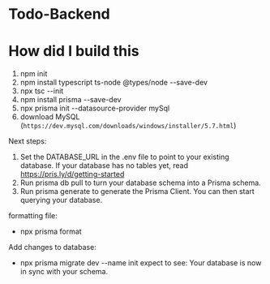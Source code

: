 # Todo-Backend

# How did I build this
1. npm init
2. npm install typescript ts-node @types/node --save-dev
3. npx tsc --init
4. npm install prisma --save-dev
5. npx prisma init --datasource-provider mySql
6. download MySQL (`https://dev.mysql.com/downloads/windows/installer/5.7.html`)


Next steps:
1. Set the DATABASE_URL in the .env file to point to your existing database. If your database has no tables yet, read https://pris.ly/d/getting-started
2. Run prisma db pull to turn your database schema into a Prisma schema.
3. Run prisma generate to generate the Prisma Client. You can then start querying your database.


formatting file: 
- npx prisma format

Add changes to database:
- npx prisma migrate dev --name init
expect to see: Your database is now in sync with your schema.

